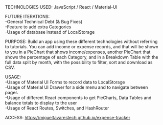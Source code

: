 TECHNOLOGIES USED: JavaScript / React / Material-UI

FUTURE ITERATIONS:
</br>-General Technical Debt (& Bug Fixes)
</br>-Feature to add extra Categories
</br>-Usage of database instead of LocalStorage

PURPOSE:
Build an app using these different technologies without referring to tutorials. You can add income or expense records, and that will be shown to you in a PieChart that shows income/expenses, another PieChart that shows the percentage of each Category, and in a Breakdown Table with the full data split by month, with the possibility to filter, sort and download as CSV.

USAGE:
</br>-Usage of Material UI Forms to record data to LocalStorage
</br>-Usage of Material UI Drawer for a side menu and to navigate between pages
</br>-Usage of different React components to get PieCharts, Data Tables and balance totals to display to the user
</br>-Usage of React Routes, Switches, and HashRouter

ACCESS: https://migueltavarestech.github.io/expense-tracker
